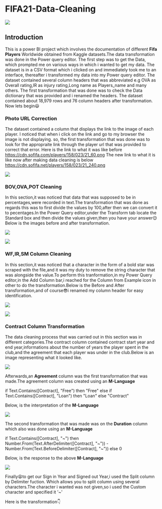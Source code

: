 # FIFA21-Data-Cleaning

![](fifa-image_.jpg)

## Introduction
This is a power BI project which involves the documentation of different **Fifa Players** Worldwide obtained from Kaggle datasets.The data transformation was done in the 
Power query editor. The first step was to get the Data, which prompted me on various ways in which i wanted to get my data. The dataset is in a CSV format which i clicked on and immediately took me to an interface, thereafter i transformed my data into my Power query editor. The dataset contained several column headers that was abbreviated e.g OVA as Overall rating,IR as injury rating,Long name as Players_name and many others. The first transformation that was done was to check the Data dictionary that was provided and i renamed the headers. The dataset contained about 18,979 rows and 76 column headers after transformation. Now lets begin:smiley:

### Photo **URL** Correction
The dataset contained a column that displays the link to the image of each player. I noticed that when i click on the link and go to my browser the image is not displaying. so, the first transformation that was done was to look for the appropraite link through the player url that was provided to correct that error. Here is the link to what it was like before https://cdn.sofifa.com/players/158/023/21_60.png The new link to what it is like now after making data cleaning is below https://cdn.sofifa.net/players/158/023/21_240.png


![](Photo_url-new.png)

### BOV,OVA,POT Cleaning
In this section,it was noticed that data that was supposed to be in percentages,were recorded in text.The transformation that was done as regards this was to first divide the values by 100,after then we can convert it to pecentages.In the Power Query editor,under the Transform tab locate the Standard box and then divide the values given,then you have your answer:relieved: 
Below is the images before and after transformation.


![](BOV,OVA,POT.png)

![](BOV,OVA,POT-new.png)

### WF,IR,SM Column Cleaning
In this section,it was noticed that a character in the form of a bold star was scraped with the file,and it was my duty to remove the string character that was alongside the value.To perform this tranformation,in my Power Query editor,in the Add Column bar,i reached for the Column from Example icon in other to do the transformation.Below is the Before and After transformation,and of course:sunglasses:i renamed my column header for easy identification.


![](WF,IR,SM.png)

![](WF,IR_SM-new.png)


### Contract Column Transformation
The data cleaning process that was carried out in this section was in different categories.The contract column contained contract start year and end year,informations about the number of years the player spent in the club,and the agreement that each player was under in the club.Below is an image representing what it looked like.

![](Agreement_example.png)

Afterwards,an **Agreement** column was the first transformation that was made.The agreement column was created using an **M-Language**

if Text.Contains([Contract], "Free") then 
    "Free" 
else if Text.Contains([Contract], "Loan") then 
    "Loan" 
else 
    "Contract"
    
 Below, is the interpretation of the **M-Language**
 
 ![](Agreement_new.png)
 
 The second transformation that was made was on the **Duration** column which also was done using an **M-Language**
 
 if Text.Contains([Contract], "~") then
    Number.From(Text.AfterDelimiter([Contract], "~")) - Number.From(Text.BeforeDelimiter([Contract], "~"))
else
    0
    
 Below, is the response to the above **M-Language**
 
 ![](Duration.png)
 
 Finally:tired_face:to get our Sign in Year and Signed out Year,i used the Split column by Delimiter fuction. Which allows you to split column using several characters.The character i wanted was not given,so i used the Custom character and specified it '~'
 

Here is the transformation:point_down:

![]()
 
 
 
 
